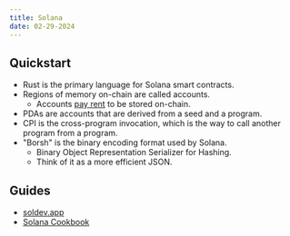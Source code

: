 ```yaml
---
title: Solana
date: 02-29-2024
---
```


## Quickstart

- Rust is the primary language for Solana smart contracts.
- Regions of memory on-chain are called accounts.
    - Accounts [pay rent](https://solanacookbook.com/core-concepts/accounts.html#account-model) to be stored on-chain.
- PDAs are accounts that are derived from a seed and a program.
- CPI is the cross-program invocation, which is the way to call another program from a program.
- "Borsh" is the binary encoding format used by Solana.
    - Binary Object Representation Serializer for Hashing.
    - Think of it as a more efficient JSON.

## Guides

- [soldev.app](https://www.soldev.app/course/hello-world-program)
- [Solana Cookbook](https://solanacookbook.com/core-concepts/accounts.html#facts)
